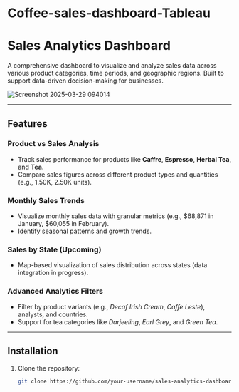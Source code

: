 # Coffee-sales-dashboard-Tableau

# Sales Analytics Dashboard

A comprehensive dashboard to visualize and analyze sales data across various product categories, time periods, and geographic regions. Built to support data-driven decision-making for businesses.

 <!-- Replace with actual screenshot -->
![Screenshot 2025-03-29 094014](https://github.com/user-attachments/assets/23a8a999-0012-477e-ac69-5db16e91194e)

---

## Features

### Product vs Sales Analysis
- Track sales performance for products like **Caffre**, **Espresso**, **Herbal Tea**, and **Tea**.
- Compare sales figures across different product types and quantities (e.g., 1.50K, 2.50K units).

### Monthly Sales Trends
- Visualize monthly sales data with granular metrics (e.g., $68,871 in January, $60,055 in February).
- Identify seasonal patterns and growth trends.

### Sales by State (Upcoming)
- Map-based visualization of sales distribution across states (data integration in progress).

### Advanced Analytics Filters
- Filter by product variants (e.g., *Decaf Irish Cream*, *Caffe Leste*), analysts, and countries.
- Support for tea categories like *Darjeeling*, *Earl Grey*, and *Green Tea*.

---

## Installation

1. Clone the repository:
   ```bash
   git clone https://github.com/your-username/sales-analytics-dashboard.git
